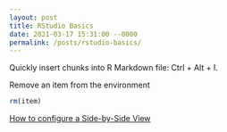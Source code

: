 ```yaml
---
layout: post
title: RStudio Basics
date: 2021-03-17 15:31:00 --0000
permalink: /posts/rstudio-basics/
---
```


Quickly insert chunks into R Markdown file: Ctrl + Alt + I.

Remove an item from the environment
```r
rm(item)
```

[How to configure a Side-by-Side View](https://blog.rstudio.com/2020/10/21/rstudio-1-4-preview-multiple-source-columns/)